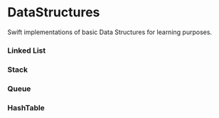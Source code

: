 # DataStructures

Swift implementations of basic Data Structures for learning purposes.

### Linked List

### Stack

### Queue

### HashTable


